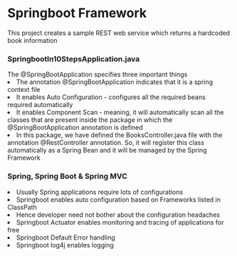 <h1>Springboot Framework</h1>
This project creates a sample REST web service which returns a hardcoded book information

<h3>SpringbootIn10StepsApplication.java</h3>
The @SpringBootApplication specifies three important things
<li>The annotation @SpringBootApplication indicates that it is a spring context file</li>
<li>It enables Auto Configuration - configures all the required beans required automatically </li>
<li>It enables Component Scan - meaning, it will automatically scan all the classes that are present inside the package in which the @SpringBootApplication annotation is defined </li>
<li>In this package, we have defined the BooksController.java file with the annotation @RestController annotation. So, it will register this class automatically as a Spring Bean and it will be managed by the Spring Framework</li>

<h3>Spring, Spring Boot & Spring MVC</h3>
<li> Usually Spring applications require lots of configurations</li>
<li>Springboot enables auto configuration based on Frameworks listed in ClassPath</li>
<li>Hence developer need not bother about the configuration headaches</li>
<li>Springboot Actuator enables monitoring and tracing of applications for free</li>
<li>Springboot Default Error handling</li>
<li>Springboot log4j enables logging</li>
